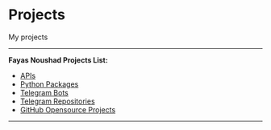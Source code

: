 # Projects

My projects

---

**Fayas Noushad Projects List:**

- [APIs](https://api.fayas.me)
- [Python Packages](https://pypi.fayas.me)
- [Telegram Bots](https://telegrambots.fayas.me)
- [Telegram Repositories](https://telegramrepositories.fayas.me)
- [GitHub Opensource Projects](https://github.com/FayasNoushad?tab=repositories)

---
